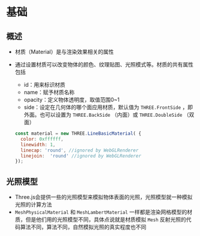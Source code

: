 # 基础

## 概述

+ 材质（Material）是与渲染效果相关的属性
+ 通过设置材质可以改变物体的颜色、纹理贴图、光照模式等。材质的共有属性包括

  + id：用来标识材质
  + name：赋予材质名称
  + opacity：定义物体透明度，取值范围0~1
  + side：设定在几何体的哪个面应用材质，默认值为 `THREE.FrontSide` ，即外面。也可以设置为 `THREE.BackSide` （内面）或 `THREE.DoubleSide` （双面）

  ```js
  const material = new THREE.LineBasicMaterial( {
    color: 0xffffff,
    linewidth: 1,
    linecap: 'round', //ignored by WebGLRenderer
    linejoin:  'round' //ignored by WebGLRenderer
  });
  ```

## 光照模型

+ Three.js会提供一些的光照模型来模拟物体表面的光照，光照模型就一种模拟光照的计算方法
+ `MeshPhysicalMaterial` 和 `MeshLambertMaterial` 一样都是渲染网格模型的材质，但是他们用的光照模型不同，具体点说就是材质模拟 `Mesh` 反射光照的代码算法不同，算法不同，自然模拟光照的真实程度也不同
